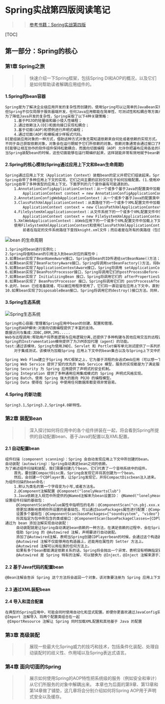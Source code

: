 # Spring实战第四版阅读笔记
>> [参考书籍：Spring实战第四版](https://potoyang.gitbook.io/spring-in-action-v4/)

[TOC]


## 第一部分：Spring的核心
### 第1章 Spring之旅
>> 快速介绍一下Spring框架，包括Spring DI和AOP的概况，以及它们是如何帮助读者解耦应用组件的。
#### 1.Spring的bean容器
```markdown
Spring是为了解决企业级应用开发的复杂性而创建的，使用Spring可以让简单的JavaBean实现之前只有EJB才能完成的事情。
但Spring不仅仅局限于服务器端开发，任何Java应用都能在简单性、可测试性和松耦合等方面从Spring中获益。
为了降低Java开发的复杂性，Spring采取了以下4种关键策略：
    1.基于POJO的轻量级和最小侵入性编程；
    2.通过依赖注入(DI)和面向接口实现松耦合；
    3.基于切面(AOP)和惯例进行声明式编程；
    4.通过切面(AOP)和模板减少样板式代码。
DI是组装应用对象的一种方式，借助这种方式对象无需知道依赖来自何处或者依赖的实现方式。
不同于自己获取依赖对象，对象会在运行期赋予它们所依赖的对象。依赖对象通常会通过接口了解所注入的对象，这样的话就能确保低耦合。
DI能够让相互协作的软件组件保持松散耦合，而面向切面编程（AOP）允许你把遍布应用各处的功能分离出来形成可重用的组件。
当Spring装配bean的时候，这些切面能够在运行期编织起来，这样就能非常有效地赋予bean新的行为。
```    
#### 2.Spring的核心模块(Spring通过应用上下文和Bean生命周期)
```markdown
Spring通过应用上下文（Application Context）装载bean的定义并把它们组装起来。Spring应用上下文全权负责对象的创建和组装。
Spring自带了多种应用上下文的实现，它们之间主要的区别仅仅在于如何加载配置。(1.使用XML文件进行配置,2.基于Java注解的配置)
Spring自带了多种类型的应用上下文。下面罗列的几个是你最有可能遇到的。
    1.AnnotationConfigApplicationContext：从一个或多个基于Java的配置类中加载Spring应用上下文。
        ApplicationContext context = new AnnotationConfigApplicationContext(com.springinaction.knights.config.KnightConfig.class);
    2.AnnotationConfigWebApplicationContext：从一个或多个基于Java的配置类中加载SpringWeb应用上下文。
    3.ClassPathXmlApplicationContext：从类路径下的一个或多个XML配置文件中加载上下文定义，把应用上下文的定义文件作为类资源。
        ApplicationContext context = new ClassPathXmlApplicationContext("knight.xml");
    4.FileSystemXmlapplicationcontext：从文件系统下的一个或多个XML配置文件中加载上下文定义。
        ApplicationContext context = new FileSystemXmlApplicationContext("c:/knight.xml");
    5.XmlWebApplicationContext：从Web应用下的一个或多个XML配置文件中加载上下文定义。
    使用FileSystemXmlApplicationContext和使用ClassPathXmlApplicationContext的区别在于：
        前者在指定的文件系统路径下查找knight.xml文件；而后者是在所有的类路径（包含JAR文件）下查找knight.xml文件。
``` 
![bean 的生命周期](https://gblobscdn.gitbook.com/assets%2F-LmcjU5gG__lBrRbUxBO%2F-Lme8iF1koFiHj8Du-99%2F-Lme9ie_nmHZYay0eou_%2F1.5%20spring%20bean%E7%94%9F%E5%91%BD%E5%91%A8%E6%9C%9F.jpg?alt=media&token=8d4e3b10-fe7e-464b-beba-6e371e2f972b)   
```markdown
1.Spring对bean进行实例化；
2.Spring将值和bean的引用注入到bean对应的属性中；
3.如果bean实现了BeanNameAware接口，Spring将bean的ID传递给setBeanName()方法；
4.如果bean实现了BeanFactoryAware接口，Spring将调用setBeanFactory()方法，将BeanFactory容器实例传入；
5.如果bean实现了ApplicationContextAware接口，Spring将调用 setApplicationContext()方法，将bean所在的应用上下文的引用传入进来；
6.如果bean实现了BeanPostProcessor接口，Spring将调用它们的postProcessBefore-Initialization()方法；
7.如果bean实现了 InitializingBean 接口，Spring将调用它们的 afterPropertiesSet()方法。类似地，如果bean使用initmethod声明了初始化方法，该方法也会被调用；
8.如果bean实现了 BeanPostProcessor 接口，Spring将调用它们的 postProcessAfter-Initialization()方法；
9.此时，bean 已经准备就绪，可以被应用程序使用了，它们将一直驻留在应用上下文中，直到该应用上下文被销毁；
10.如果bean实现了DisposableBean接口，Spring将调用它的destroy()接口方法。同样，如果bean使用destroy-method声明了销毁方法，该方法也会被调用。
```
#### 3.Spring生态系统
![Spring生态系统](https://gblobscdn.gitbook.com/assets%2F-LmcjU5gG__lBrRbUxBO%2F-LmeBbFxrenF5-BmS08t%2F-LmeCAjmIq46UBxF-LiQ%2F1.7%20spring%20%E6%A1%86%E6%9E%B6%E6%A8%A1%E5%9D%97.jpg?alt=media&token=eb7f28c9-2bbb-4336-9ca7-42ba7c97bc23)
```markdown
Spring核心容器:管理着Spring应用中bean的创建、配置和管理。
Spring的AOP模块:对面向切面编程提供了丰富的支持。
数据访问与集成:JDBC,ORM,JMS.....
Web与远程调用:帮助用户将界面逻辑与应用逻辑分离,还提供了多种构建与其他应用交互的远程调用方案。
Spring的Instrumentation模块提供了为JVM添加代理（agent）的功能。
test:通过该模块，Spring为使用JNDI、Servlet 和 Portlet编写单元测试提供了一系列的mock对象实现。
    对于集成测试，该模块为加载Spring 应用上下文中的bean集合以及与Spring上下文中的bean进行交互提供了支持。
```   
```markdown
Spring Web Flow建立于Spring MVC框架之上，它为基于流程的会话式Web应用（可以想一下购物车或者向导功能）提供了支持。
Spring Web Service 提供了契约优先的 Web Service 模型，服务的实现都是为了满足服务的契约而编写的。
Spring Security 为 Spring 应用提供了声明式的安全机制。
Spring Integration 提供了多种通用应用集成模式的 Spring 声明式风格实现。
Spring Batch，使用 Spring 强大的面向 POJO 的编程模型。
Spring Data 使得在 Spring 中使用任何数据库都变得非常容易。
```
#### 4.Spring 的新功能
```markdown
Spring3.1,Spring3.2,Spring4.0新特性。
```
### 第2章 装配Bean
>> 深入探讨如何将应用中的各个组件拼装在一起，将会看到Spring所提供的自动配置bean、基于Java的配置以及XML配置。
#### 2.1 自动配置bean
```markdown
组件扫描（component scanning）：Spring 会自动发现应用上下文中所创建的bean。
自动装配（autowiring）：Spring自动满足bean之间的依赖。
为了阐述组件扫描和装配，我们需要创建几个bean，它们代表了一个音响系统中的组件。
    首先，要创建CompactDisc类，Spring会发现它并将其创建为一个bean。
    然后，会创建一个CDPlayer类，让Spring发现它，并将CompactDiscbean注入进来。
为组件扫描的bean命名:
    1.默认为类名的第一个字母变为小写,或者方法名。
    2.@Component注解配置 @Componet("lonelyHeartsClub")
    3.Java依赖注入规范中所提供的@Named注解来为bean设置ID： @Named("lonelyHeartsClub")
设置组件扫描的基础包：
     @ComponentScan的value属性中指明包的名称：@ComponentScan("cn.pbj.xxx.xxx")
     想更加清晰地表明你所设置的是基础包，可以通过basePackages属性进行配置：@ComponentScan(basePackages="soundsystem")
     设置多个基础包：@ComponentScan(basePackages={"soundsystem", "video"})
     将其指定为包中所包含的类或接口：@ComponentScan(basePackageClasses={CDPlayer.class, DVDPlayer.class})
通过为 bean 添加注解实现自动装配：
     自动装配就是让Spring自动满足bean依赖的一种方法，在满足依赖的过程中，会在Spring应用上下文中寻找匹配某个bean需求的其他bean。
     借助 Spring 的 @Autowired 注解，声明要进行自动装配。
     添加了@Autowired注解，表明当Spring创建CDPlayerbean的时候，会通过这个构造器来进行实例化并且会传入一个可设置给CompactDisc类型的bean。
     @Autowired 注解不仅能够用在构造器上，还能用在属性的 Setter 方法上。
     @Autowired 注解可以用在类的任何方法上。
     如果有多个bean都能满足依赖关系的话，Spring将会抛出一个异常，表明没有明确指定要选择哪个bean进行自动装配。
     @Autowired 是 Spring 特有的注解，可以替换为 @Inject，@Inject 注解来源于Java 依赖注入规范
```
#### 2.2 基于Java代码的配置bean
```markdown
@Bean注解会告诉 Spring 这个方法将会返回一个对象，该对象要注册为 Spring 应用上下文中的 bean。
```
#### 2.3 通过XML装配bean
#### 2.4 导入和混合配置
```markdown
在典型的Spring应用中，可能会同时使用自动化和显式配置。即便你更喜欢通过JavaConfig实现显式配置，但有的时候XML却是最佳的方案。
@Import 注解导入 将两个配置类组合在一起
 @ImportResource 注解让 Spring 同时加载XML配置和其他基于 Java 的配置
```
### 第3章 高级装配
>> 展现一些最大化Spring威力的技巧和技术，包括条件化装配、处理自动装配时的歧义性、作用域以及Spring表达式语言。
### 第4章 面向切面的Spring
>> 展示如何使用Spring的AOP特性把系统级的服务（例如安全和审计）从它们所服务的对象中解耦出来。
>> 本章也为后面的第9章、第13章和第14章做了铺垫，这几章将会分别介绍如何将Spring AOP用于声明式安全以及缓存。